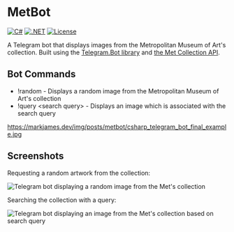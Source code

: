 # MetBot
[![C#](https://img.shields.io/badge/Language-CSharp-darkgreen.svg)](https://en.wikipedia.org/wiki/C_Sharp_(programming_language)) [![.NET](https://github.com/markjamesm/MetBot/actions/workflows/dotnet.yml/badge.svg)](https://github.com/markjamesm/MetBot/actions/workflows/dotnet.yml) [![License](https://img.shields.io/badge/License-GPL-orange.svg)](https://www.gnu.org/licenses/gpl-3.0.en.html)

A Telegram bot that displays images from the Metropolitan Museum of Art's collection. Built using the [Telegram.Bot library](https://github.com/TelegramBots/Telegram.Bot) and [the Met Collection API](https://metmuseum.github.io/).

## Bot Commands

* !random - Displays a random image from the Metropolitan Museum of Art's collection
* !query \<search query\> - Displays an image which is associated with the search query

https://markjames.dev/img/posts/metbot/csharp_telegram_bot_final_example.jpg

## Screenshots

Requesting a random artwork from the collection:

<img src="https://markjames.dev//img/posts/metbot/telegram_bot_random_image.jpg" class="img-fluid" alt="Telegram bot displaying a random image from the Met's collection">


Searching the collection with a query:

<img src="https://markjames.dev/img/posts/metbot/telegram_bot_search.jpg" class="img-fluid" alt="Telegram bot displaying an image from the Met's collection based on search query">